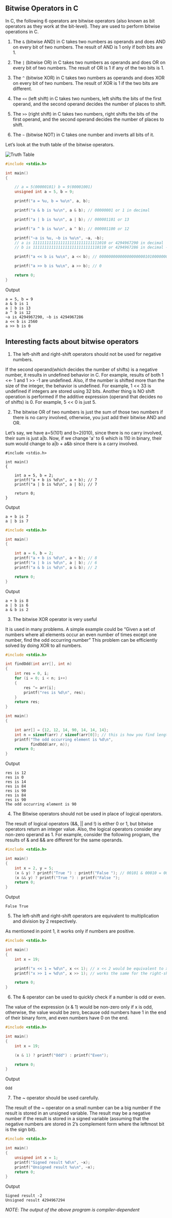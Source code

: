 ## Bitwise Operators in C

In C, the following 6 operators are bitwise operators (also known as bit operators as they work at the bit-level). They are used to perform bitwise operations in C.

1. The `&` (bitwise AND) in C takes two numbers as operands and does AND on every bit of two numbers. The result of AND is 1 only if both bits are 1.  

2. The `|` (bitwise OR) in C takes two numbers as operands and does OR on every bit of two numbers. The result of OR is 1 if any of the two bits is 1.

3. The `^` (bitwise XOR) in C takes two numbers as operands and does XOR on every bit of two numbers. The result of XOR is 1 if the two bits are different.

4. The `<<` (left shift) in C takes two numbers, left shifts the bits of the first operand, and the second operand decides the number of places to shift. 

5. The `>>` (right shift) in C takes two numbers, right shifts the bits of the first operand, and the second operand decides the number of places to shift.

6. The `~` (bitwise NOT) in C takes one number and inverts all bits of it.

Let’s look at the truth table of the bitwise operators.

![Truth Table](./images/bitwise-operators-truth-table.png "a title")

```c
#include <stdio.h>

int main()
{

    // a = 5(00000101) b = 9(00001001)
    unsigned int a = 5, b = 9;

    printf("a = %u, b = %u\n", a, b);

    printf("a & b is %u\n", a & b); // 00000001 or 1 in decimal

    printf("a | b is %u\n", a | b); // 000001101 or 13

    printf("a ^ b is %u\n", a ^ b); // 000001100 or 12

    printf("~a is %u, ~b is %u\n", ~a, ~b);
    // a is 11111111111111111111111111111010 or 4294967290 in decimal
    // b is 11111111111111111111111111110110 or 4294967286 in decimal - make integer formatter signed - see what happens

    printf("a << b is %u\n", a << b); // 00000000000000000000101000000000 or 2560 in decimal form

    printf("a >> b is %u\n", a >> b); // 0

    return 0;
}
```

Output
```
a = 5, b = 9
a & b is 1
a | b is 13
a ^ b is 12
~a is 4294967290, ~b is 4294967286
a << b is 2560
a >> b is 0
```

## Interesting facts about bitwise operators

1. The left-shift and right-shift operators should not be used for negative numbers.

If the second operand(which decides the number of shifts) is a negative number, it results in undefined behavior in C. For example, results of both 1 <<- 1 and 1 >> -1 are undefined. Also, if the number is shifted more than the size of the integer, the behavior is undefined. For example, 1 << 33 is undefined if integers are stored using 32 bits. Another thing is NO shift operation is performed if the additive expression (operand that decides no of shifts) is 0. For example, 5 << 0 is just 5.

2. The bitwise OR of two numbers is just the sum of those two numbers if there is no carry involved, otherwise, you just add their bitwise AND and OR.

Let’s say, we have a=5(101) and b=2(010), since there is no carry involved, their sum is just a|b. Now, if we change 'a' to 6 which is 110 in binary, their sum would change to a|b + a&b since there is a carry involved.

```
#include <stdio.h>

int main()
{

    int a = 5, b = 2;
    printf("a + b is %d\n", a + b); // 7
    printf("a | b is %d\n", a | b); // 7

    return 0;
}
```

Output
```
a + b is 7
a | b is 7
```

```c
#include <stdio.h>

int main()
{

    int a = 6, b = 2;
    printf("a + b is %d\n", a + b); // 8
    printf("a | b is %d\n", a | b); // 6
    printf("a & b is %d\n", a & b); // 2

    return 0;
}
```

Output
```
a + b is 8
a | b is 6
a & b is 2
```

3. The bitwise XOR operator is very useful

It is used in many problems. A simple example could be “Given a set of numbers where all elements occur an even number of times except one number, find the odd occurring number” This problem can be efficiently solved by doing XOR to all numbers. 

```c
#include <stdio.h>

int findOdd(int arr[], int n)
{
    int res = 0, i;
    for (i = 0; i < n; i++)
    {
        res ^= arr[i];
        printf("res is %d\n", res);
    }
    return res;
}

int main()
{

    int arr[] = {12, 12, 14, 90, 14, 14, 14};
    int n = sizeof(arr) / sizeof(arr[0]); // this is how you find length of an array by the way
    printf("The odd occurring element is %d\n",
           findOdd(arr, n));
    return 0;
}
```

Output
```
res is 12
res is 0
res is 14
res is 84
res is 90
res is 84
res is 90
The odd occurring element is 90
```

4. The Bitwise operators should not be used in place of logical operators.

The result of logical operators (&&, || and !) is either 0 or 1, but bitwise operators return an integer value. Also, the logical operators consider any non-zero operand as 1. For example, consider the following program, the results of & and && are different for the same operands. 

```c
#include <stdio.h>

int main()
{
    int x = 2, y = 5;
    (x & y) ? printf("True ") : printf("False "); // 00101 & 00010 = 00000
    (x && y) ? printf("True ") : printf("False ");
    return 0;
}
```

Output
```
False True
```

5. The left-shift and right-shift operators are equivalent to multiplication and division by 2 respectively.

As mentioned in point 1, it works only if numbers are positive.

```c
#include <stdio.h>

int main()
{
    int x = 19;

    printf("x << 1 = %d\n", x << 1); // x << 2 would be equivalent to x * 4 and so on
    printf("x >> 1 = %d\n", x >> 1); // works the same for the right-shift

    return 0;
}
```

6. The & operator can be used to quickly check if a number is odd or even.

The value of the expression (x & 1) would be non-zero only if x is odd, otherwise, the value would be zero, because odd numbers have 1 in the end of their binary form, and even numbers have 0 on the end.

```c
#include <stdio.h>

int main()
{
    int x = 19;

    (x & 1) ? printf("Odd") : printf("Even");

    return 0;
}
```

Output
```
Odd
```

7. The ~ operator should be used carefully.

The result of the ~ operator on a small number can be a big number if the result is stored in an unsigned variable. The result may be a negative number if the result is stored in a signed variable (assuming that the negative numbers are stored in 2’s complement form where the leftmost bit is the sign bit).

```c
#include <stdio.h>

int main()
{
    unsigned int x = 1;
    printf("Signed result %d\n", ~x);
    printf("Unsigned result %u\n", ~x);
    return 0;
}
```

Output
```
Signed result -2
Unsigned result 4294967294
```

*NOTE*: *The output of the above program is compiler-dependent*